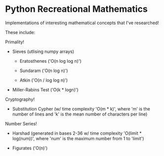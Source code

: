 # Python Recreational Mathematics
Implementations of interesting mathematical concepts that I've researched!

These include:

Primality!

- Sieves (utlising numpy arrays)

  - Eratosthenes ('O(n log log n)')

  - Sundaram ('O(n log n)')

  - Atkin ('O(n / log log n)')

- Miller-Rabins Test ('O(k * logn)')

Cryptography!

- Substitution Cypher (w/ time complexity 'O(m * k)', where 'm' is the number of lines and 'k' is the mean number of characters per line)

Number Series!

- Harshad (generated in bases 2-36 w/ time complexity 'O(limit * log(num))', where 'num' is the maximum number from 1 to 'limit')

- Figurates ('O(n)')

